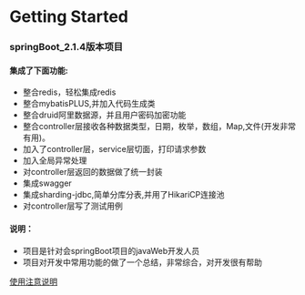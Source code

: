 # Getting Started

### springBoot_2.1.4版本项目
#### 集成了下面功能:
* 整合redis，轻松集成redis
* 整合mybatisPLUS,并加入代码生成类
* 整合druid阿里数据源，并且用户密码加密功能
* 整合controller层接收各种数据类型，日期，枚举，数组，Map,文件(开发非常有用)。
* 加入了controller层，service层切面，打印请求参数 
* 加入全局异常处理
* 对controller层返回的数据做了统一封装
* 集成swagger
* 集成sharding-jdbc,简单分库分表,并用了HikariCP连接池
* 对controller层写了测试用例

#### 说明：
* 项目是针对会springBoot项目的javaWeb开发人员
* 项目对开发中常用功能的做了一个总结，非常综合，对开发很有帮助

[使用注意说明](DETAIL.md)
